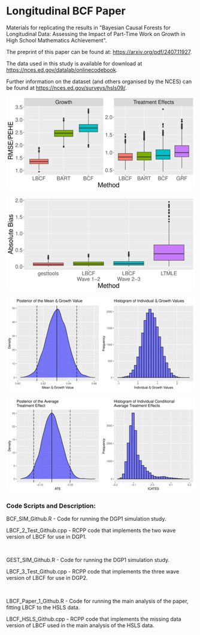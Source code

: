 # Longitudinal BCF Paper

Materials for replicating the results in "Bayesian Causal Forests for Longitudinal Data: Assessing the Impact of Part-Time Work on Growth in High School Mathematics Achievement".

The preprint of this paper can be found at: https://arxiv.org/pdf/2407.11927.

The data used in this study is available for download at https://nces.ed.gov/datalab/onlinecodebook.

Further information on the dataset (and others organised by the NCES) can be found at https://nces.ed.gov/surveys/hsls09/. 

![alt text](https://github.com/Nathan-McJames/Longitudinal_BCF_Paper/blob/main/Pictures/dgp1_figure.svg?raw=true)

![alt text](https://github.com/Nathan-McJames/Longitudinal_BCF_Paper/blob/main/Pictures/dgp2_figure.svg?raw=true)

![alt text](https://github.com/Nathan-McJames/Longitudinal_BCF_Paper/blob/main/Pictures/growth_plot.svg?raw=true)

![alt text](https://github.com/Nathan-McJames/Longitudinal_BCF_Paper/blob/main/Pictures/treat_plot.svg?raw=true)

### Code Scripts and Description:

BCF_SIM_Github.R - Code for running the DGP1 simulation study.

LBCF_2_Test_Github.cpp - RCPP code that implements the two wave version of LBCF for use in DGP1.

<br/>

GEST_SIM_Github.R - Code for running the DGP1 simulation study.

LBCF_3_Test_Github.cpp - RCPP code that implements the three wave version of LBCF for use in DGP2.

<br/>

LBCF_Paper_1_Github.R - Code for running the main analysis of the paper, fitting LBCF to the HSLS data.

LBCF_HSLS_Github.cpp - RCPP code that implements the missing data version of LBCF used in the main analysis of the HSLS data.
